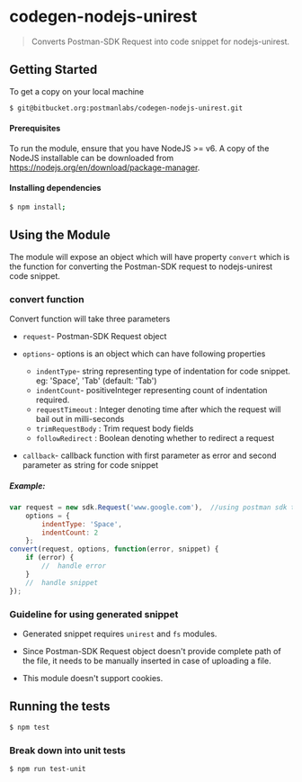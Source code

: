 # codegen-nodejs-unirest

> Converts Postman-SDK Request into code snippet for nodejs-unirest.

## Getting Started
 To get a copy on your local machine
```bash
$ git@bitbucket.org:postmanlabs/codegen-nodejs-unirest.git
```

#### Prerequisites
To run the module, ensure that you have NodeJS >= v6. A copy of the NodeJS installable can be downloaded from https://nodejs.org/en/download/package-manager.

#### Installing dependencies
```bash
$ npm install;
```

## Using the Module
The module will expose an object which will have property `convert` which is the function for converting the Postman-SDK request to nodejs-unirest code snippet.

### convert function
Convert function will take three parameters
* `request`- Postman-SDK Request object

* `options`- options is an object which can have following properties
    * `indentType`- string representing type of indentation for code snippet. eg: 'Space', 'Tab' (default: 'Tab')
    * `indentCount`- positiveInteger representing count of indentation required.
    * `requestTimeout` : Integer denoting time after which the request will bail out in milli-seconds
    * `trimRequestBody` : Trim request body fields
    * `followRedirect` : Boolean denoting whether to redirect a request

* `callback`- callback function with first parameter as error and second parameter as string for code snippet

##### Example:
```js
var request = new sdk.Request('www.google.com'),  //using postman sdk to create request  
    options = {
        indentType: 'Space',
        indentCount: 2
    };
convert(request, options, function(error, snippet) {
    if (error) {
        //  handle error
    }
    //  handle snippet
});
```

### Guideline for using generated snippet
* Generated snippet requires `unirest` and `fs` modules.

* Since Postman-SDK Request object doesn't provide complete path of the file, it needs to be manually inserted in case of uploading a file.

* This module doesn't support cookies.

## Running the tests

```bash
$ npm test
```

### Break down into unit tests

```bash
$ npm run test-unit
```
